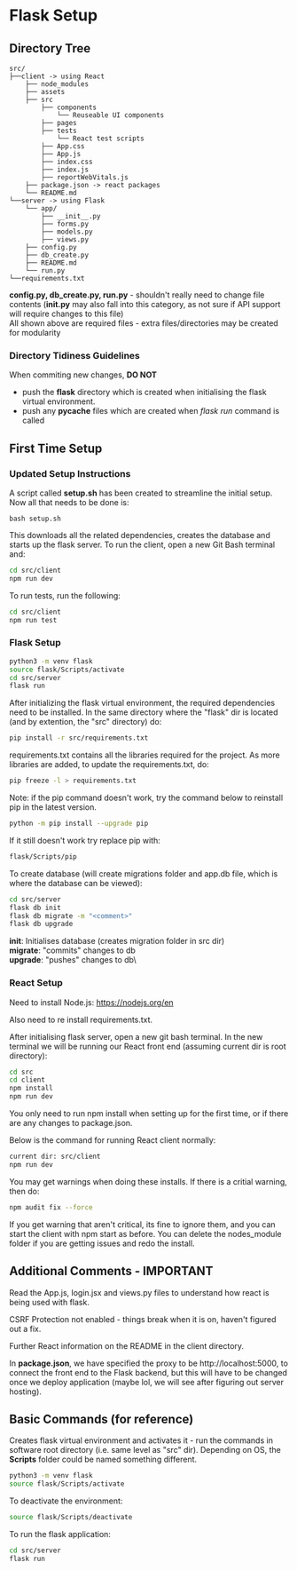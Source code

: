 # Flask Setup

## Directory Tree

```
src/
├──client -> using React
    ├── node_modules
    ├── assets
    ├── src
        ├── components
            └── Reuseable UI components
        ├── pages
        ├── tests
            └── React test scripts
        ├── App.css
        ├── App.js
        ├── index.css
        ├── index.js
        ├── reportWebVitals.js
    ├── package.json -> react packages
    └── README.md
└──server -> using Flask
    └── app/
        ├── __init__.py
        ├── forms.py
        ├── models.py
        ├── views.py
    ├── config.py
    ├── db_create.py
    ├── README.md
    └── run.py
└──requirements.txt
```

**config.py, db_create.py, run.py** - shouldn't really need to change file contents (**init.py** may also fall into this category, as not sure if API support will require changes to this file) \
All shown above are required files - extra files/directories may be created for modularity

### Directory Tidiness Guidelines

When commiting new changes, **DO NOT**

-   push the **flask** directory which is created when initialising the flask virtual environment.
-   push any **pycache** files which are created when _flask run_ command is called

## First Time Setup

### Updated Setup Instructions

A script called **setup.sh** has been created to streamline the initial setup. Now all that needs to be done is:

```
bash setup.sh
```

This downloads all the related dependencies, creates the database and starts up the flask server. To run the client, open a new Git Bash terminal and:

```bash
cd src/client
npm run dev
```

To run tests, run the following:

```bash
cd src/client
npm run test
```

### Flask Setup

```bash
python3 -m venv flask
source flask/Scripts/activate
cd src/server
flask run
```

After initializing the flask virtual environment, the required dependencies need to be installed. In the same directory where the "flask" dir is located (and by extention, the "src" directory) do:

```bash
pip install -r src/requirements.txt
```

requirements.txt contains all the libraries required for the project. As more libraries are added, to update the requirements.txt, do:

```bash
pip freeze -l > requirements.txt
```

Note: if the pip command doesn't work, try the command below to reinstall pip in the latest version.

```bash
python -m pip install --upgrade pip
```

If it still doesn't work try replace pip with:

```bash
flask/Scripts/pip
```

To create database (will create migrations folder and app.db file, which is where the database can be viewed):

```bash
cd src/server
flask db init
flask db migrate -m "<comment>"
flask db upgrade
```

**init**: Initialises database (creates migration folder in src dir) \
**migrate**: "commits" changes to db\
**upgrade**: "pushes" changes to db\

### React Setup

Need to install Node.js: https://nodejs.org/en

Also need to re install requirements.txt.

After initialising flask server, open a new git bash terminal. In the new terminal we will be running our React front end (assuming current dir is root directory):

```bash
cd src
cd client
npm install
npm run dev
```

You only need to run npm install when setting up for the first time, or if there are any changes to package.json.

Below is the command for running React client normally:

```bash
current dir: src/client
npm run dev
```

You may get warnings when doing these installs. If there is a critial warning, then do:

```bash
npm audit fix --force
```

If you get warning that aren't critical, its fine to ignore them, and you can start the client with npm start as before. You can delete the nodes_module folder if you are getting issues and redo the install.

## Additional Comments - IMPORTANT

Read the App.js, login.jsx and views.py files to understand how react is being used with flask.

CSRF Protection not enabled - things break when it is on, haven't figured out a fix.

Further React information on the README in the client directory.

In **package.json**, we have specified the proxy to be http://localhost:5000, to connect the front end to the Flask backend, but this will have to be changed once we deploy application (maybe lol, we will see after figuring out server hosting).

## Basic Commands (for reference)

Creates flask virtual environment and activates it - run the commands in software root directory (i.e. same level as "src" dir). Depending on OS, the **Scripts** folder could be named something different.

```bash
python3 -m venv flask
source flask/Scripts/activate
```

To deactivate the environment:

```bash
source flask/Scripts/deactivate
```

To run the flask application:

```bash
cd src/server
flask run
```
